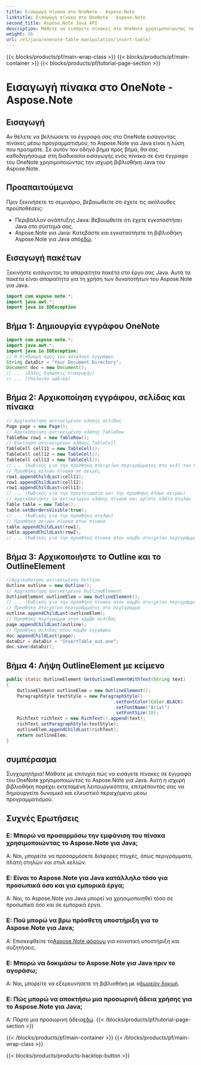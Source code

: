 ```yaml
---
title: Εισαγωγή πίνακα στο OneNote - Aspose.Note
linktitle: Εισαγωγή πίνακα στο OneNote - Aspose.Note
second_title: Aspose.Note Java API
description: Μάθετε να εισάγετε πίνακες στο OneNote χρησιμοποιώντας το Aspose.Note για Java. Οδηγός βήμα προς βήμα για δυναμική δημιουργία περιεχομένου. Βελτιώστε τα έγγραφά σας χωρίς κόπο.
weight: 16
url: /el/java/onenote-table-manipulation/insert-table/
---
```


{{< blocks/products/pf/main-wrap-class >}}
{{< blocks/products/pf/main-container >}}
{{< blocks/products/pf/tutorial-page-section >}}

# Εισαγωγή πίνακα στο OneNote - Aspose.Note

## Εισαγωγή
Αν θέλετε να βελτιώσετε τα έγγραφά σας στο OneNote εισάγοντας πίνακες μέσω προγραμματισμού, το Aspose.Note για Java είναι η λύση που προτιμάτε. Σε αυτόν τον οδηγό βήμα προς βήμα, θα σας καθοδηγήσουμε στη διαδικασία εισαγωγής ενός πίνακα σε ένα έγγραφο του OneNote χρησιμοποιώντας την ισχυρή βιβλιοθήκη Java του Aspose.Note.
## Προαπαιτούμενα
Πριν ξεκινήσετε το σεμινάριο, βεβαιωθείτε ότι έχετε τις ακόλουθες προϋποθέσεις:
- Περιβάλλον ανάπτυξης Java: Βεβαιωθείτε ότι έχετε εγκαταστήσει Java στο σύστημά σας.
-  Aspose.Note για Java: Κατεβάστε και εγκαταστήστε τη βιβλιοθήκη Aspose.Note για Java από[εδώ](https://releases.aspose.com/note/java/).
## Εισαγωγή πακέτων
Ξεκινήστε εισάγοντας τα απαραίτητα πακέτα στο έργο σας Java. Αυτά τα πακέτα είναι απαραίτητα για τη χρήση των δυνατοτήτων του Aspose.Note για Java.
```java
import com.aspose.note.*;
import java.awt.*;
import java.io.IOException
```

## Βήμα 1: Δημιουργία εγγράφου OneNote
```java
import com.aspose.note.*;
import java.awt.*;
import java.io.IOException;
// Η διαδρομή προς τον κατάλογο εγγράφων.
String dataDir = "Your Document Directory";
Document doc = new Document();
// ... (Άλλες δηλώσεις εισαγωγής)
// ... (Υπόλοιπο κώδικα)
```
## Βήμα 2: Αρχικοποίηση εγγράφου, σελίδας και πίνακα
```java
// Αρχικοποίηση αντικειμένου κλάσης σελίδας
Page page = new Page();
// Αρχικοποίηση αντικειμένου κλάσης TableRow
TableRow row1 = new TableRow();
// Εκκίνηση αντικειμένων κλάσης TableCell
TableCell cell11 = new TableCell();
TableCell cell12 = new TableCell();
TableCell cell13 = new TableCell();
// ... (Κωδικός για την προσθήκη στοιχείων περιγράμματος στο κελί του πίνακα)
// Προσθήκη κελιών πίνακα σε σειρές
row1.appendChildLast(cell11);
row1.appendChildLast(cell12);
row1.appendChildLast(cell13);
// ... (Κωδικός για την προετοιμασία και την προσθήκη άλλων σειρών)
// Αρχικοποιήστε το αντικείμενο κλάσης πίνακα και ορίστε πλάτη στηλών
Table table = new Table();
table.setBordersVisible(true);
// ... (Κωδικός για την προσθήκη στηλών)
// Προσθήκη σειρών πίνακα στον πίνακα
table.appendChildLast(row1);
table.appendChildLast(row2);
// ... (Κωδικός για την προσθήκη πίνακα στον κόμβο στοιχείου περιγράμματος)
```
## Βήμα 3: Αρχικοποιήστε το Outline και το OutlineElement
```java
//Αρχικοποίηση αντικειμένου Outline
Outline outline = new Outline();
// Αρχικοποίηση αντικειμένου OutlineElement
OutlineElement outlineElem = new OutlineElement();
// ... (Κωδικός για την προσθήκη πίνακα στον κόμβο στοιχείου περιγράμματος)
// Προσθήκη στοιχείου περιγράμματος στο περίγραμμα
outline.appendChildLast(outlineElem);
// Προσθήκη περίγραμμα στον κόμβο σελίδας
page.appendChildLast(outline);
// Προσθήκη σελίδας στον κόμβο εγγράφου
doc.appendChildLast(page);
dataDir = dataDir + "InsertTable_out.one";
doc.save(dataDir);
```
## Βήμα 4: Λήψη OutlineElement με κείμενο
```java
public static OutlineElement GetOutlineElementWithText(String text)
{
    OutlineElement outlineElem = new OutlineElement();
    ParagraphStyle textStyle = new ParagraphStyle()
                                        .setFontColor(Color.BLACK)
                                        .setFontName("Arial")
                                        .setFontSize(10);
    RichText richText = new RichText().append(text);
    richText.setParagraphStyle(textStyle);
    outlineElem.appendChildLast(richText);
    return outlineElem;
} 
```
## συμπέρασμα
Συγχαρητήρια! Μάθατε με επιτυχία πώς να εισάγετε πίνακες σε έγγραφα του OneNote χρησιμοποιώντας το Aspose.Note για Java. Αυτή η ισχυρή βιβλιοθήκη παρέχει εκτεταμένη λειτουργικότητα, επιτρέποντάς σας να δημιουργείτε δυναμικό και ελκυστικό περιεχόμενο μέσω προγραμματισμού.
## Συχνές Ερωτήσεις
### Ε: Μπορώ να προσαρμόσω την εμφάνιση του πίνακα χρησιμοποιώντας το Aspose.Note για Java;
Α: Ναι, μπορείτε να προσαρμόσετε διάφορες πτυχές, όπως περιγράμματα, πλάτη στηλών και στυλ κελιών.
### Ε: Είναι το Aspose.Note για Java κατάλληλο τόσο για προσωπικά όσο και για εμπορικά έργα;
Α: Ναι, το Aspose.Note για Java μπορεί να χρησιμοποιηθεί τόσο σε προσωπικά όσο και σε εμπορικά έργα.
### Ε: Πού μπορώ να βρω πρόσθετη υποστήριξη για το Aspose.Note για Java;
 Α: Επισκεφθείτε το[Aspose.Note φόρουμ](https://forum.aspose.com/c/note/28) για κοινοτική υποστήριξη και συζητήσεις.
### Ε: Μπορώ να δοκιμάσω το Aspose.Note για Java πριν το αγοράσω;
 Α: Ναι, μπορείτε να εξερευνήσετε τη βιβλιοθήκη με α[δωρεάν δοκιμή](https://releases.aspose.com/).
### Ε: Πώς μπορώ να αποκτήσω μια προσωρινή άδεια χρήσης για το Aspose.Note για Java;
 Α: Πάρτε μια προσωρινή άδεια[εδώ](https://purchase.aspose.com/temporary-license/).
{{< /blocks/products/pf/tutorial-page-section >}}

{{< /blocks/products/pf/main-container >}}
{{< /blocks/products/pf/main-wrap-class >}}

{{< blocks/products/products-backtop-button >}}
